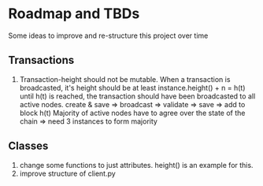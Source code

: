 # Roadmap and TBDs
Some ideas to improve and re-structure this project over time
## Transactions
1. Transaction-height should not be mutable. When a transaction is broadcasted, it's height should be
at least instance.height() + n = h(t)
until h(t) is reached, the transaction should have been broadcasted to all active nodes.
create & save => broadcast => validate => save => add to block h(t)
Majority of active nodes have to agree over the state of the chain => need 3 instances to form majority
## Classes
1. change some functions to just attributes. height() is an example for this.
2. improve structure of client.py
